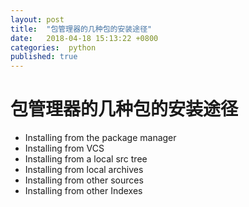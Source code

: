 ```yaml
---
layout: post
title:  "包管理器的几种包的安装途径"
date:   2018-04-18 15:13:22 +0800
categories:  python
published: true
---
```

# 包管理器的几种包的安装途径

- Installing from the package manager
- Installing from VCS
- Installing from a local src tree
- Installing from local archives
- Installing from other sources
- Installing from other Indexes